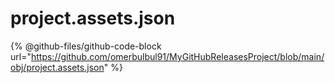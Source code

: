 # project.assets.json

{% @github-files/github-code-block url="https://github.com/omerbulbul91/MyGitHubReleasesProject/blob/main/obj/project.assets.json" %}
